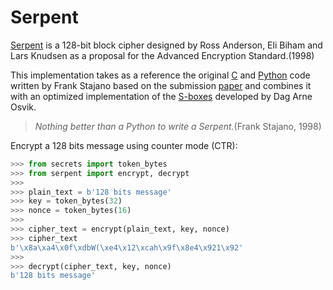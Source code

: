 
# Serpent

[Serpent](https://www.cl.cam.ac.uk/~rja14/serpent.html) is a 128-bit block cipher designed by Ross Anderson, Eli Biham and Lars Knudsen as a proposal for the Advanced Encryption Standard.(1998)

This implementation takes as a reference the original [C](http://www.cl.cam.ac.uk/~rja14/Papers/serpent.tar.gz) and [Python](https://www.cl.cam.ac.uk/~fms27/serpent/serpent.py.html) code written by Frank Stajano based on the submission [paper](https://www.cl.cam.ac.uk/~rja14/Papers/serpent.pdf) and combines it with an optimized implementation of the [S-boxes](http://www.ii.uib.no/~osvik/pub/aes3.pdf) developed by Dag Arne Osvik.

>*Nothing better than a Python to write a Serpent.*(Frank Stajano, 1998)

Encrypt a 128 bits message using counter mode (CTR):

```python
>>> from secrets import token_bytes
>>> from serpent import encrypt, decrypt
>>> 
>>> plain_text = b'128 bits message'
>>> key = token_bytes(32)
>>> nonce = token_bytes(16)
>>> 
>>> cipher_text = encrypt(plain_text, key, nonce)
>>> cipher_text
b'\x8a\xa4\x0f\xdbW(\xe4\x12\xcah\x9f\x8e4\x921\x92'
>>> 
>>> decrypt(cipher_text, key, nonce)
b'128 bits message'
```
